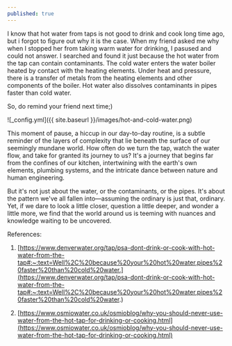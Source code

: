 ```yaml
---
published: true
---
```


I know that hot water from taps is not good to drink and cook long time ago, but i forgot to figure out why it is the case. When my friend asked me why when I stopped her from taking warm water for drinking, I pasused and could not answer. I searched and found it just because the hot water from the tap can contain contaminants. The cold water enters the water boiler heated by contact with the heating elements. Under heat and pressure, there is a transfer of metals from the heating elements and other components of the boiler. Hot water also dissolves contaminants in pipes faster than cold water.

So, do remind your friend next time;)

![_config.yml]({{ site.baseurl }}/images/hot-and-cold-water.png)

This moment of pause, a hiccup in our day-to-day routine, is a subtle reminder of the layers of complexity that lie beneath the surface of our seemingly mundane world. How often do we turn the tap, watch the water flow, and take for granted its journey to us? It's a journey that begins far from the confines of our kitchen, intertwining with the earth's own elements, plumbing systems, and the intricate dance between nature and human engineering.

But it's not just about the water, or the contaminants, or the pipes. It's about the pattern we've all fallen into—assuming the ordinary is just that, ordinary. Yet, if we dare to look a little closer, question a little deeper, and wonder a little more, we find that the world around us is teeming with nuances and knowledge waiting to be uncovered.



References:
1. [https://www.denverwater.org/tap/psa-dont-drink-or-cook-with-hot-water-from-the-tap#:~:text=Well%2C%20because%20your%20hot%20water,pipes%20faster%20than%20cold%20water.](https://www.denverwater.org/tap/psa-dont-drink-or-cook-with-hot-water-from-the-tap#:~:text=Well%2C%20because%20your%20hot%20water,pipes%20faster%20than%20cold%20water.)

2. [https://www.osmiowater.co.uk/osmioblog/why-you-should-never-use-water-from-the-hot-tap-for-drinking-or-cooking.html](https://www.osmiowater.co.uk/osmioblog/why-you-should-never-use-water-from-the-hot-tap-for-drinking-or-cooking.html)
